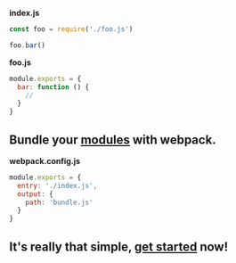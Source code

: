 **index.js**

```js
const foo = require('./foo.js')

foo.bar()
```

**foo.js**

```js
module.exports = {
  bar: function () {
    //
  }
}
```

## Bundle your [modules](/concepts/modules) with webpack.

**webpack.config.js**

```javascript
module.exports = {
  entry: './index.js',
  output: {
    path: 'bundle.js'
  }
}
```

## It's really that simple, [get started](/get-started) now!
